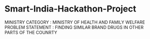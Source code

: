 # Smart-India-Hackathon-Project
MINISTRY CATEGORY  : MINISTRY OF HEALTH AND FAMILY WELFARE
PROBLEM STATEMENT : FINDING SIMILAR BRAND DRUGS IN OTHER PARTS OF THE COUNRTY
